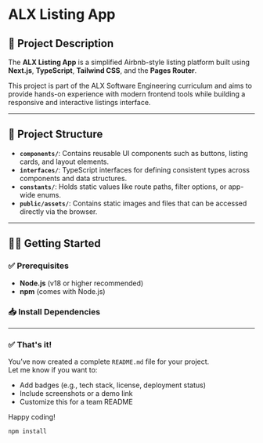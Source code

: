 # ALX Listing App

## 📌 Project Description

The **ALX Listing App** is a simplified Airbnb-style listing platform built using **Next.js**, **TypeScript**, **Tailwind CSS**, and the **Pages Router**.

This project is part of the ALX Software Engineering curriculum and aims to provide hands-on experience with modern frontend tools while building a responsive and interactive listings interface.

---

## 📁 Project Structure


- **`components/`**: Contains reusable UI components such as buttons, listing cards, and layout elements.
- **`interfaces/`**: TypeScript interfaces for defining consistent types across components and data structures.
- **`constants/`**: Holds static values like route paths, filter options, or app-wide enums.
- **`public/assets/`**: Contains static images and files that can be accessed directly via the browser.

---

## 🧑‍💻 Getting Started

### ✅ Prerequisites

- **Node.js** (v18 or higher recommended)
- **npm** (comes with Node.js)

### 📥 Install Dependencies


---

### ✅ That's it!

You’ve now created a complete `README.md` file for your project.  
Let me know if you want to:
- Add badges (e.g., tech stack, license, deployment status)
- Include screenshots or a demo link
- Customize this for a team README

Happy coding!


```bash
npm install
